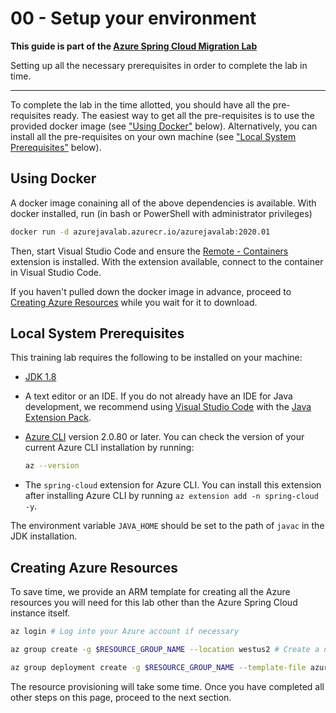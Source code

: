 # 00 - Setup your environment

__This guide is part of the [Azure Spring Cloud Migration Lab](../README.md)__

Setting up all the necessary prerequisites in order to complete the lab in time.

---

To complete the lab in the time allotted, you should have all the pre-requisites ready.  The easiest way to get all the pre-requisites is to use the provided docker image (see ["Using Docker"](#using-docker) below). Alternatively, you can install all the pre-requisites on your own machine (see ["Local System Prerequisites"](#local-system-prerequisites) below).

## Using Docker

A docker image conaining all of the above dependencies is available. With docker installed, run (in bash or PowerShell with administrator privileges)

```bash
docker run -d azurejavalab.azurecr.io/azurejavalab:2020.01
```

Then, start Visual Studio Code and ensure the [Remote - Containers](https://marketplace.visualstudio.com/items?itemName=ms-vscode-remote.remote-containers) extension is installed. With the extension available, connect to the container in Visual Studio Code.

If you haven't pulled down the docker image in advance, proceed to [Creating Azure Resources](#creating-azure-resources) while you wait for it to download.

## Local System Prerequisites

This training lab requires the following to be installed on your machine:

* [JDK 1.8](https://www.azul.com/downloads/zulu-community/?&version=java-8-lts&architecture=x86-64-bit&package=jdk)
* A text editor or an IDE. If you do not already have an IDE for Java development, we recommend using [Visual Studio Code](https://code.visualstudio.com/) with the [Java Extension Pack](https://marketplace.visualstudio.com/items?itemName=vscjava.vscode-java-pack).
* [Azure CLI](https://docs.microsoft.com/en-us/cli/azure/install-azure-cli?view=azure-cli-latest) version 2.0.80 or later. You can check the version of your current Azure CLI installation by running:

  ```bash
  az --version
  ```

* The `spring-cloud` extension for Azure CLI. You can install this extension after installing Azure CLI by running `az extension add -n spring-cloud -y`.

The environment variable `JAVA_HOME` should be set to the path of `javac` in the JDK installation.

## Creating Azure Resources

To save time, we provide an ARM template for creating all the Azure resources you will need for this lab other than the Azure Spring Cloud instance itself.

```bash
az login # Log into your Azure account if necessary

az group create -g $RESOURCE_GROUP_NAME --location westus2 # Create a new resource group for this lab

az group deployment create -g $RESOURCE_GROUP_NAME --template-file azuredeploy.json --parameters 'password=super$ecr3t' # Substitute something else for the password parameter
```

The resource provisioning will take some time. Once you have completed all other steps on this page, proceed to the next section.
